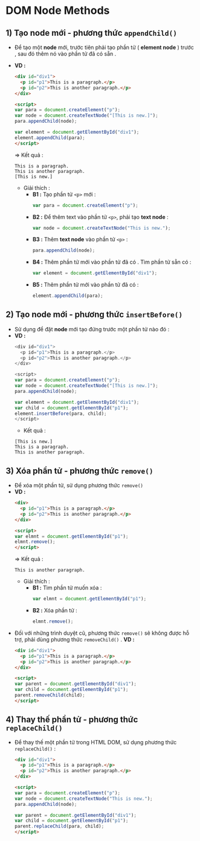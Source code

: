 # DOM Node Methods
## **1) Tạo node mới - phương thức `appendChild()`**
- Để tạo một **node** mới, trước tiên phải tạo phần tử ( **element node** ) trước , sau đó thêm nó vào phần tử đã có sẵn .
- **VD :**
    ```html
    <div id="div1">
      <p id="p1">This is a paragraph.</p>
      <p id="p2">This is another paragraph.</p>
    </div>

    <script>
    var para = document.createElement("p");
    var node = document.createTextNode("[This is new.]");
    para.appendChild(node);

    var element = document.getElementById("div1");
    element.appendChild(para);
    </script>
    ```
    => Kết quả :
    
    ```
    This is a paragraph.
    This is another paragraph.
    [This is new.]
    ```
    - Giải thích :
        - **B1 :** Tạo phần tử `<p>` mới :
            ```js
            var para = document.createElement("p");
            ```
        - **B2 :** Để thêm text vào phần tử `<p>`, phải tạo **text node** :
            ```js
            var node = document.createTextNode("This is new.");
            ```
        - **B3 :** Thêm **text node** vào phần tử `<p>` :
            ```js
            para.appendChild(node);
            ```
        - **B4 :** Thêm phần tử mới vào phần tử đã có . Tìm phần tử sẵn có :
            ```js
            var element = document.getElementById("div1");
            ```
        - **B5 :** Thêm phần tử mới vào phần tử đã có :
            ```js
            element.appendChild(para);
            ```
## **2) Tạo node mới - phương thức `insertBefore()`**
- Sử dụng để đặt **node** mới tạo đứng trước một phần tử nào đó :
- **VD :**
    ```js
    <div id="div1">
      <p id="p1">This is a paragraph.</p>
      <p id="p2">This is another paragraph.</p>
    </div>

    <script>
    var para = document.createElement("p");
    var node = document.createTextNode("[This is new.]");
    para.appendChild(node);

    var element = document.getElementById("div1");
    var child = document.getElementById("p1");
    element.insertBefore(para, child);
    </script>
    ```
    - Kết quả :
    ```
    [This is new.]
    This is a paragraph.
    This is another paragraph.
    ```
## **3) Xóa phần tử - phương thức `remove()`**
- Để xóa một phần tử, sử dụng phương thức `remove()`
- **VD :**
    ```html
    <div>
      <p id="p1">This is a paragraph.</p>
      <p id="p2">This is another paragraph.</p>
    </div>

    <script>
    var elmnt = document.getElementById("p1");
    elmnt.remove();
    </script>
    ```
    => Kết quả :
    ```
    This is another paragraph.
    ```
    - Giải thích :
        - **B1 :** Tìm phần tử muốn xóa :
            ```js
            var elmnt = document.getElementById("p1");
            ```
        - **B2 :** Xóa phần tử :
            ```js
            elmnt.remove();
            ```
- Đối với những trình duyệt cũ, phương thức `remove()` sẽ không được hỗ trợ, phải dùng phương thức `removeChild()` . **VD :**
    ```html
    <div id="div1">
      <p id="p1">This is a paragraph.</p>
      <p id="p2">This is another paragraph.</p>
    </div>

    <script>
    var parent = document.getElementById("div1");
    var child = document.getElementById("p1");
    parent.removeChild(child);
    </script>
    ```
## **4) Thay thế phần tử - phương thức `replaceChild()`**
- Để thay thế một phần tử trong HTML DOM, sử dụng phương thức `replaceChild()` :
    ```html
    <div id="div1">
      <p id="p1">This is a paragraph.</p>
      <p id="p2">This is another paragraph.</p>
    </div>

    <script>
    var para = document.createElement("p");
    var node = document.createTextNode("This is new.");
    para.appendChild(node);

    var parent = document.getElementById("div1");
    var child = document.getElementById("p1");
    parent.replaceChild(para, child);
    </script>
    ```